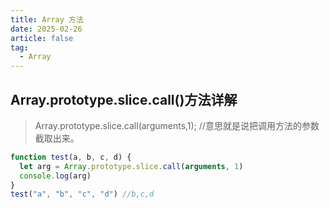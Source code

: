 ```yaml
---
title: Array 方法
date: 2025-02-26
article: false
tag:
  - Array
---
```


## Array.prototype.slice.call()方法详解

> Array.prototype.slice.call(arguments,1); //意思就是说把调用方法的参数截取出来。

```js
function test(a, b, c, d) {
  let arg = Array.prototype.slice.call(arguments, 1)
  console.log(arg)
}
test("a", "b", "c", "d") //b,c,d
```
